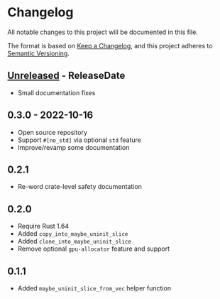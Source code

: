 <!-- markdownlint-disable blanks-around-headings blanks-around-lists no-duplicate-heading -->

# Changelog

All notable changes to this project will be documented in this file.

The format is based on [Keep a Changelog](https://keepachangelog.com/en/1.0.0/),
and this project adheres to [Semantic Versioning](https://semver.org/spec/v2.0.0.html).

<!-- next-header -->
## [Unreleased] - ReleaseDate

- Small documentation fixes

## 0.3.0 - 2022-10-16

- Open source repository
- Support `#[no_std]` via optional `std` feature
- Improve/revamp some documentation

## 0.2.1

- Re-word crate-level safety documentation

## 0.2.0

- Require Rust 1.64
- Added `copy_into_maybe_uninit_slice`
- Added `clone_into_maybe_uninit_slice`
- Remove optional `gpu-allocator` feature and support

## 0.1.1

- Added `maybe_uninit_slice_from_vec` helper function

<!-- next-url -->
[Unreleased]: https://github.com/EmbarkStudios/presser/compare/0.3.0...HEAD
